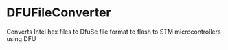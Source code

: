 # DFUFileConverter
Converts Intel hex files to DfuSe file format to flash to STM microcontrollers using DFU
